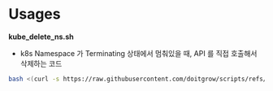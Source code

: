 # Usages

**kube_delete_ns.sh**
- k8s Namespace 가 Terminating 상태에서 멈춰있을 때, API 를 직접 호출해서 삭제하는 코드
```bash
bash <(curl -s https://raw.githubusercontent.com/doitgrow/scripts/refs/heads/main/kubernetes/kube_delete_ns.sh) <NAMESPACE>
```